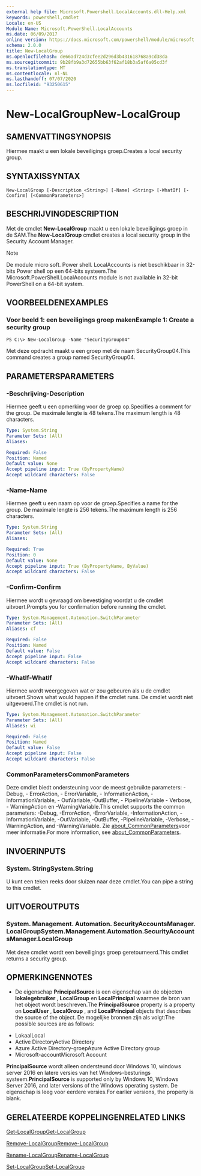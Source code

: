 ```yaml
---
external help file: Microsoft.Powershell.LocalAccounts.dll-Help.xml
keywords: powershell,cmdlet
Locale: en-US
Module Name: Microsoft.PowerShell.LocalAccounts
ms.date: 06/09/2017
online version: https://docs.microsoft.com/powershell/module/microsoft.powershell.localaccounts/new-localgroup?view=powershell-5.1&WT.mc_id=ps-gethelp
schema: 2.0.0
title: New-LocalGroup
ms.openlocfilehash: de66ad724d3cfee2d296d3b431618768a9cd38da
ms.sourcegitcommit: 9b28fb9a3d72655bb63f62af18b3a5af6a05cd3f
ms.translationtype: MT
ms.contentlocale: nl-NL
ms.lasthandoff: 07/07/2020
ms.locfileid: "93250615"
---
```

# <span data-ttu-id="40b78-103">New-LocalGroup</span><span class="sxs-lookup"><span data-stu-id="40b78-103">New-LocalGroup</span></span>

## <span data-ttu-id="40b78-104">SAMENVATTING</span><span class="sxs-lookup"><span data-stu-id="40b78-104">SYNOPSIS</span></span>
<span data-ttu-id="40b78-105">Hiermee maakt u een lokale beveiligings groep.</span><span class="sxs-lookup"><span data-stu-id="40b78-105">Creates a local security group.</span></span>

## <span data-ttu-id="40b78-106">SYNTAXIS</span><span class="sxs-lookup"><span data-stu-id="40b78-106">SYNTAX</span></span>

```
New-LocalGroup [-Description <String>] [-Name] <String> [-WhatIf] [-Confirm] [<CommonParameters>]
```

## <span data-ttu-id="40b78-107">BESCHRIJVING</span><span class="sxs-lookup"><span data-stu-id="40b78-107">DESCRIPTION</span></span>
<span data-ttu-id="40b78-108">Met de cmdlet **New-LocalGroup** maakt u een lokale beveiligings groep in de SAM.</span><span class="sxs-lookup"><span data-stu-id="40b78-108">The **New-LocalGroup** cmdlet creates a local security group in the Security Account Manager.</span></span>

> [!NOTE]
> <span data-ttu-id="40b78-109">De module micro soft. Power shell. LocalAccounts is niet beschikbaar in 32-bits Power shell op een 64-bits systeem.</span><span class="sxs-lookup"><span data-stu-id="40b78-109">The Microsoft.PowerShell.LocalAccounts module is not available in 32-bit PowerShell on a 64-bit system.</span></span>

## <span data-ttu-id="40b78-110">VOORBEELDEN</span><span class="sxs-lookup"><span data-stu-id="40b78-110">EXAMPLES</span></span>

### <span data-ttu-id="40b78-111">Voor beeld 1: een beveiligings groep maken</span><span class="sxs-lookup"><span data-stu-id="40b78-111">Example 1: Create a security group</span></span>

```
PS C:\> New-LocalGroup -Name "SecurityGroup04"
```

<span data-ttu-id="40b78-112">Met deze opdracht maakt u een groep met de naam SecurityGroup04.</span><span class="sxs-lookup"><span data-stu-id="40b78-112">This command creates a group named SecurityGroup04.</span></span>

## <span data-ttu-id="40b78-113">PARAMETERS</span><span class="sxs-lookup"><span data-stu-id="40b78-113">PARAMETERS</span></span>

### <span data-ttu-id="40b78-114">-Beschrijving</span><span class="sxs-lookup"><span data-stu-id="40b78-114">-Description</span></span>
<span data-ttu-id="40b78-115">Hiermee geeft u een opmerking voor de groep op.</span><span class="sxs-lookup"><span data-stu-id="40b78-115">Specifies a comment for the group.</span></span>
<span data-ttu-id="40b78-116">De maximale lengte is 48 tekens.</span><span class="sxs-lookup"><span data-stu-id="40b78-116">The maximum length is 48 characters.</span></span>

```yaml
Type: System.String
Parameter Sets: (All)
Aliases:

Required: False
Position: Named
Default value: None
Accept pipeline input: True (ByPropertyName)
Accept wildcard characters: False
```

### <span data-ttu-id="40b78-117">-Name</span><span class="sxs-lookup"><span data-stu-id="40b78-117">-Name</span></span>
<span data-ttu-id="40b78-118">Hiermee geeft u een naam op voor de groep.</span><span class="sxs-lookup"><span data-stu-id="40b78-118">Specifies a name for the group.</span></span>
<span data-ttu-id="40b78-119">De maximale lengte is 256 tekens.</span><span class="sxs-lookup"><span data-stu-id="40b78-119">The maximum length is 256 characters.</span></span>

```yaml
Type: System.String
Parameter Sets: (All)
Aliases:

Required: True
Position: 0
Default value: None
Accept pipeline input: True (ByPropertyName, ByValue)
Accept wildcard characters: False
```

### <span data-ttu-id="40b78-120">-Confirm</span><span class="sxs-lookup"><span data-stu-id="40b78-120">-Confirm</span></span>
<span data-ttu-id="40b78-121">Hiermee wordt u gevraagd om bevestiging voordat u de cmdlet uitvoert.</span><span class="sxs-lookup"><span data-stu-id="40b78-121">Prompts you for confirmation before running the cmdlet.</span></span>

```yaml
Type: System.Management.Automation.SwitchParameter
Parameter Sets: (All)
Aliases: cf

Required: False
Position: Named
Default value: False
Accept pipeline input: False
Accept wildcard characters: False
```

### <span data-ttu-id="40b78-122">-WhatIf</span><span class="sxs-lookup"><span data-stu-id="40b78-122">-WhatIf</span></span>
<span data-ttu-id="40b78-123">Hiermee wordt weergegeven wat er zou gebeuren als u de cmdlet uitvoert.</span><span class="sxs-lookup"><span data-stu-id="40b78-123">Shows what would happen if the cmdlet runs.</span></span>
<span data-ttu-id="40b78-124">De cmdlet wordt niet uitgevoerd.</span><span class="sxs-lookup"><span data-stu-id="40b78-124">The cmdlet is not run.</span></span>

```yaml
Type: System.Management.Automation.SwitchParameter
Parameter Sets: (All)
Aliases: wi

Required: False
Position: Named
Default value: False
Accept pipeline input: False
Accept wildcard characters: False
```

### <span data-ttu-id="40b78-125">CommonParameters</span><span class="sxs-lookup"><span data-stu-id="40b78-125">CommonParameters</span></span>
<span data-ttu-id="40b78-126">Deze cmdlet biedt ondersteuning voor de meest gebruikte parameters: -Debug, - ErrorAction, - ErrorVariable, - InformationAction, -InformationVariable, - OutVariable,-OutBuffer, - PipelineVariable - Verbose, - WarningAction en -WarningVariable.</span><span class="sxs-lookup"><span data-stu-id="40b78-126">This cmdlet supports the common parameters: -Debug, -ErrorAction, -ErrorVariable, -InformationAction, -InformationVariable, -OutVariable, -OutBuffer, -PipelineVariable, -Verbose, -WarningAction, and -WarningVariable.</span></span> <span data-ttu-id="40b78-127">Zie [about_CommonParameters](https://go.microsoft.com/fwlink/?LinkID=113216)voor meer informatie.</span><span class="sxs-lookup"><span data-stu-id="40b78-127">For more information, see [about_CommonParameters](https://go.microsoft.com/fwlink/?LinkID=113216).</span></span>

## <span data-ttu-id="40b78-128">INVOER</span><span class="sxs-lookup"><span data-stu-id="40b78-128">INPUTS</span></span>

### <span data-ttu-id="40b78-129">System. String</span><span class="sxs-lookup"><span data-stu-id="40b78-129">System.String</span></span>
<span data-ttu-id="40b78-130">U kunt een teken reeks door sluizen naar deze cmdlet.</span><span class="sxs-lookup"><span data-stu-id="40b78-130">You can pipe a string to this cmdlet.</span></span>

## <span data-ttu-id="40b78-131">UITVOER</span><span class="sxs-lookup"><span data-stu-id="40b78-131">OUTPUTS</span></span>

### <span data-ttu-id="40b78-132">System. Management. Automation. SecurityAccountsManager. LocalGroup</span><span class="sxs-lookup"><span data-stu-id="40b78-132">System.Management.Automation.SecurityAccountsManager.LocalGroup</span></span>
<span data-ttu-id="40b78-133">Met deze cmdlet wordt een beveiligings groep geretourneerd.</span><span class="sxs-lookup"><span data-stu-id="40b78-133">This cmdlet returns a security group.</span></span>

## <span data-ttu-id="40b78-134">OPMERKINGEN</span><span class="sxs-lookup"><span data-stu-id="40b78-134">NOTES</span></span>

* <span data-ttu-id="40b78-135">De eigenschap **PrincipalSource** is een eigenschap van de objecten **lokalegebruiker** , **LocalGroup** en **LocalPrincipal** waarmee de bron van het object wordt beschreven.</span><span class="sxs-lookup"><span data-stu-id="40b78-135">The **PrincipalSource** property is a property on **LocalUser** , **LocalGroup** , and **LocalPrincipal** objects that describes the source of the object.</span></span> <span data-ttu-id="40b78-136">De mogelijke bronnen zijn als volgt:</span><span class="sxs-lookup"><span data-stu-id="40b78-136">The possible sources are as follows:</span></span>

- <span data-ttu-id="40b78-137">Lokaal</span><span class="sxs-lookup"><span data-stu-id="40b78-137">Local</span></span>
- <span data-ttu-id="40b78-138">Active Directory</span><span class="sxs-lookup"><span data-stu-id="40b78-138">Active Directory</span></span>
- <span data-ttu-id="40b78-139">Azure Active Directory-groep</span><span class="sxs-lookup"><span data-stu-id="40b78-139">Azure Active Directory group</span></span>
- <span data-ttu-id="40b78-140">Microsoft-account</span><span class="sxs-lookup"><span data-stu-id="40b78-140">Microsoft Account</span></span>

<span data-ttu-id="40b78-141">**PrincipalSource** wordt alleen ondersteund door Windows 10, windows server 2016 en latere versies van het Windows-besturings systeem.</span><span class="sxs-lookup"><span data-stu-id="40b78-141">**PrincipalSource** is supported only by Windows 10, Windows Server 2016, and later versions of the Windows operating system.</span></span> <span data-ttu-id="40b78-142">De eigenschap is leeg voor eerdere versies.</span><span class="sxs-lookup"><span data-stu-id="40b78-142">For earlier versions, the property is blank.</span></span>

## <span data-ttu-id="40b78-143">GERELATEERDE KOPPELINGEN</span><span class="sxs-lookup"><span data-stu-id="40b78-143">RELATED LINKS</span></span>

[<span data-ttu-id="40b78-144">Get-LocalGroup</span><span class="sxs-lookup"><span data-stu-id="40b78-144">Get-LocalGroup</span></span>](Get-LocalGroup.md)

[<span data-ttu-id="40b78-145">Remove-LocalGroup</span><span class="sxs-lookup"><span data-stu-id="40b78-145">Remove-LocalGroup</span></span>](Remove-LocalGroup.md)

[<span data-ttu-id="40b78-146">Rename-LocalGroup</span><span class="sxs-lookup"><span data-stu-id="40b78-146">Rename-LocalGroup</span></span>](Rename-LocalGroup.md)

[<span data-ttu-id="40b78-147">Set-LocalGroup</span><span class="sxs-lookup"><span data-stu-id="40b78-147">Set-LocalGroup</span></span>](Set-LocalGroup.md)
